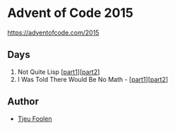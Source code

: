 # Advent of Code 2015

https://adventofcode.com/2015

## Days

1. Not Quite Lisp [[part1](./solutions/day1/part1)][[part2](./solutions/day1/part2)]
2. I Was Told There Would Be No Math - [[part1](./solutions/day2/part1)][[part2](./solutions/day2/part2)]

## Author

- [Tjeu Foolen](https://github.com/tjeufoolen)
